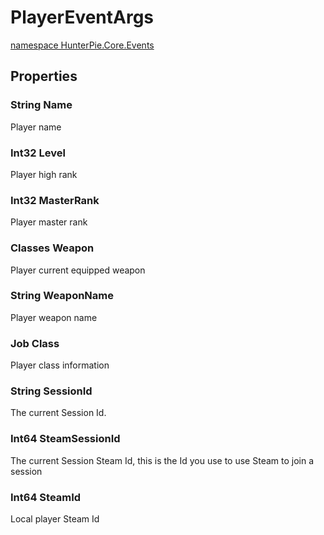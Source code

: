 # PlayerEventArgs
<a href="?p=EventArgs/HunterPie.Core.Events.md"><ns>namespace HunterPie.Core.Events</ns></a>

## Properties

### <Type>String</Type> Name

Player name
### <Type>Int32</Type> Level

Player high rank
### <Type>Int32</Type> MasterRank

Player master rank
### <Type>Classes</Type> Weapon

Player current equipped weapon
### <Type>String</Type> WeaponName

Player weapon name
### <Type>Job</Type> Class

Player class information
### <Type>String</Type> SessionId

The current Session Id.
### <Type>Int64</Type> SteamSessionId

The current Session Steam Id, this is the Id you use to use Steam to join a session
### <Type>Int64</Type> SteamId

Local player Steam Id

